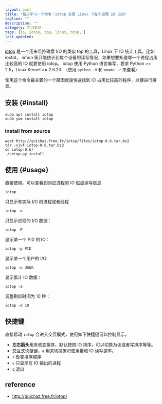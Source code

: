 ```yaml
---
layout: post
title: "每天学习一个命令：iotop 查看 Linux 下每个进程 IO 占用"
tagline: ""
description: ""
category: 学习笔记
tags: [io, iotop, top, linux, htop, ]
last_updated:
---
```


[iotop](http://guichaz.free.fr/iotop/) 是一个用来监控磁盘 I/O 的类似 top 的工具，Linux 下 IO 统计工具，比如 iostat， nmon 等只能统计到每个设备的读写情况，如果想要知道哪一个进程占用比较高的 IO 就要使用 iotop。 iotop 使用 Python 语言编写，要求 Python >= 2.5，Linux Kernel >= 2.6.20. （使用 `python -V` 和 `uname -r` 来查看）

使用这个命令最主要的一个原因就是快速找到 IO 占用比较高的程序，以便进行排查。

## 安装 {#install}

    sudo apt install iotop
    sudo yum install iotop

### install from source

	wget http://guichaz.free.fr/iotop/files/iotop-0.6.tar.bz2
	tar -xjvf iotop-0.6.tar.bz2
	cd iotop-0.6/
	./setup.py install

## 使用 {#usage}

直接使用，可以查看到对应进程的 IO 磁盘读写信息

	iotop

只显示有实际 I/O 的进程或者线程

	iotop -o

只显示进程的 I/O 数据：

	iotop -P

显示某一个 PID 的 IO：

	iotop -p PID

显示某一个用户的 I/O:

	iotop -u USER

显示累计 IO 数据：

	iotop -a

调整刷新时间为 10 秒：

	iotop -d 10

## 快捷键
直接启动 `iotop` 会进入交互模式，使用如下快捷键可以控制显示。

- **左右箭头**用来改变排序，默认按照 IO 排序，可以切换为读或者写排序等等。
- 交互式快捷键，`a` 用来切换累积使用量和 IO 读写速率。
- `r` 改变排序顺序
- `o` 只显示有 IO 输出的进程
- `q` 退出

## reference

- <http://guichaz.free.fr/iotop/>
